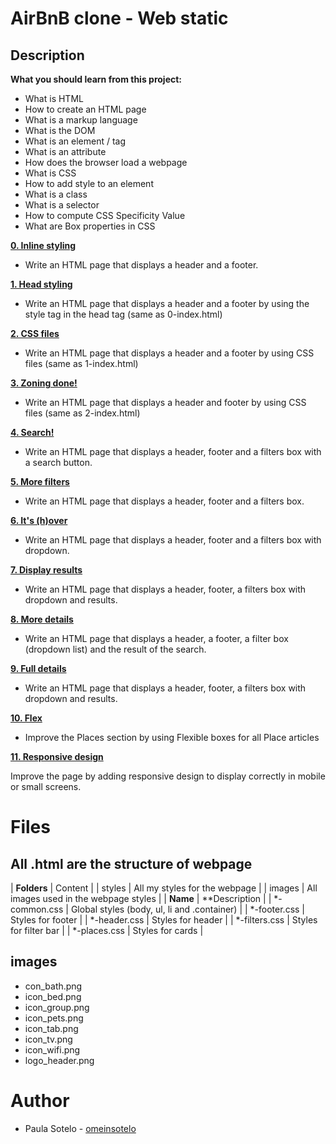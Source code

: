 # AirBnB clone - Web static

## Description

**What you should learn from this project:**

- What is HTML
- How to create an HTML page
- What is a markup language
- What is the DOM
- What is an element / tag
- What is an attribute
- How does the browser load a webpage
- What is CSS
- How to add style to an element
- What is a class
- What is a selector
- How to compute CSS Specificity Value
- What are Box properties in CSS

[**0. Inline styling**](https://github.com/omeinsotelo/AirBnB_clone/blob/master/web_static/0-index.html)

- Write an HTML page that displays a header and a footer.

[**1. Head styling**](https://github.com/omeinsotelo/AirBnB_clone/blob/master/web_static/1-index.html)

- Write an HTML page that displays a header and a footer by using the style tag in the head tag (same as 0-index.html)

[**2. CSS files**](https://github.com/omeinsotelo/AirBnB_clone/blob/master/web_static/2-index.html)

- Write an HTML page that displays a header and a footer by using CSS files (same as 1-index.html)

[**3. Zoning done!**](https://github.com/omeinsotelo/AirBnB_clone/blob/master/web_static/3-index.html)

- Write an HTML page that displays a header and footer by using CSS files (same as 2-index.html)

[**4. Search!**](https://github.com/omeinsotelo/AirBnB_clone/blob/master/web_static/4-index.html)

- Write an HTML page that displays a header, footer and a filters box with a search button.

[**5. More filters**](https://github.com/omeinsotelo/AirBnB_clone/blob/master/web_static/5-index.html)

- Write an HTML page that displays a header, footer and a filters box.

[**6. It's (h)over**](https://github.com/omeinsotelo/AirBnB_clone/blob/master/web_static/6-index.html)

- Write an HTML page that displays a header, footer and a filters box with dropdown.

[**7. Display results**](https://github.com/omeinsotelo/AirBnB_clone/blob/master/web_static/7-index.html)

- Write an HTML page that displays a header, footer, a filters box with dropdown and results.

[**8. More details**](https://github.com/omeinsotelo/AirBnB_clone/blob/master/web_static/8-index.html)

- Write an HTML page that displays a header, a footer, a filter box (dropdown list) and the result of the search.

[**9. Full details**](https://github.com/omeinsotelo/AirBnB_clone/blob/master/web_static/9-index.html)

- Write an HTML page that displays a header, footer, a filters box with dropdown and results.

[**10. Flex**](https://github.com/omeinsotelo/AirBnB_clone/blob/master/web_static/10-index.html)

- Improve the Places section by using Flexible boxes for all Place articles

[**11. Responsive design**](https://github.com/omeinsotelo/AirBnB_clone/blob/master/web_static/11-index.html)

Improve the page by adding responsive design to display correctly in mobile or small screens.

# Files

## All .html are the structure of webpage
| **Folders** | Content |
| styles | All my styles for the webpage |
| images | All images used in the webpage 
styles |
| **Name** | **Description |
| *-common.css | Global styles (body, ul, li and .container) |
| *-footer.css | Styles for footer |
| *-header.css | Styles for header |
| *-filters.css | Styles for filter bar |
| *-places.css | Styles for cards |

## images

- con_bath.png
- icon_bed.png
- icon_group.png
- icon_pets.png
- icon_tab.png
- icon_tv.png
- icon_wifi.png
- logo_header.png


# Author
- Paula Sotelo - [omeinsotelo](https://github.com/omeinsotelo)
